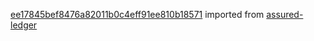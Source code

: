 [ee17845bef8476a82011b0c4eff91ee810b18571](https://github.com/insolar/assured-ledger/commit/ee17845bef8476a82011b0c4eff91ee810b18571) imported from [assured-ledger](https://github.com/insolar/assured-ledger)
